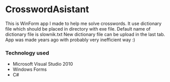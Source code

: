 # CrosswordAsistant
This is WinForm app I made to help me solve crosswords. It use dictionary file which should be placed in directory with exe file. 
Default name of dictionary file is slownik.txt New dictionary file can be upload in the last tab.
App was made years ago with probably very inefficient way :)

<h3>Technology used</h3>
<ul>
<li>Microsoft Visual Studio 2010</li>
<li>Windows Forms</li>
<li>C#</li>
</ul>

